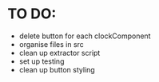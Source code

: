 # TO DO:

- delete button for each clockComponent
- organise files in src
- clean up extractor script
- set up testing
- clean up button styling
